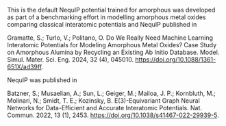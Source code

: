 This is the default NequIP potential trained for amorphous  was developed as part of a benchmarking effort in modelling amorphous metal oxides comparing classical interatomic potentials and NequIP published in

Gramatte, S.; Turlo, V.; Politano, O. Do We Really Need Machine Learning Interatomic Potentials for Modeling Amorphous Metal Oxides? Case Study on Amorphous Alumina by Recycling an Existing Ab Initio Database. Model. Simul. Mater. Sci. Eng. 2024, 32 (4), 045010. https://doi.org/10.1088/1361-651X/ad39ff.

NequIP was published in

Batzner, S.; Musaelian, A.; Sun, L.; Geiger, M.; Mailoa, J. P.; Kornbluth, M.; Molinari, N.; Smidt, T. E.; Kozinsky, B. E(3)-Equivariant Graph Neural Networks for Data-Efficient and Accurate Interatomic Potentials. Nat. Commun. 2022, 13 (1), 2453. https://doi.org/10.1038/s41467-022-29939-5.
